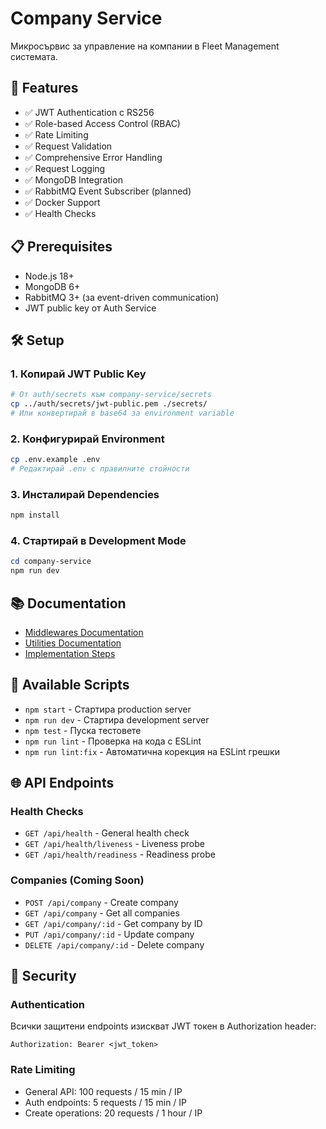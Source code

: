 # Company Service

Микросървис за управление на компании в Fleet Management системата.

## 🚀 Features

- ✅ JWT Authentication с RS256
- ✅ Role-based Access Control (RBAC)
- ✅ Rate Limiting
- ✅ Request Validation
- ✅ Comprehensive Error Handling
- ✅ Request Logging
- ✅ MongoDB Integration
- ✅ RabbitMQ Event Subscriber (planned)
- ✅ Docker Support
- ✅ Health Checks

## 📋 Prerequisites

- Node.js 18+
- MongoDB 6+
- RabbitMQ 3+ (за event-driven communication)
- JWT public key от Auth Service

## 🛠️ Setup

### 1. Копирай JWT Public Key

```bash
# От auth/secrets към company-service/secrets
cp ../auth/secrets/jwt-public.pem ./secrets/
# Или конвертирай в base64 за environment variable
```

### 2. Конфигурирай Environment

```bash
cp .env.example .env
# Редактирай .env с правилните стойности
```

### 3. Инсталирай Dependencies

```bash
npm install
```

### 4. Стартирай в Development Mode

```powershell
cd company-service
npm run dev
```

## 📚 Documentation

- [Middlewares Documentation](docs/MIDDLEWARES.md)
- [Utilities Documentation](docs/UTILITIES.md)
- [Implementation Steps](IMPLEMENTATION_STEPS.md)

## 🔧 Available Scripts

- `npm start` - Стартира production server
- `npm run dev` - Стартира development server
- `npm test` - Пуска тестовете
- `npm run lint` - Проверка на кода с ESLint
- `npm run lint:fix` - Автоматична корекция на ESLint грешки

## 🌐 API Endpoints

### Health Checks
- `GET /api/health` - General health check
- `GET /api/health/liveness` - Liveness probe
- `GET /api/health/readiness` - Readiness probe

### Companies (Coming Soon)
- `POST /api/company` - Create company
- `GET /api/company` - Get all companies
- `GET /api/company/:id` - Get company by ID
- `PUT /api/company/:id` - Update company
- `DELETE /api/company/:id` - Delete company

## 🔐 Security

### Authentication
Всички защитени endpoints изискват JWT токен в Authorization header:
```
Authorization: Bearer <jwt_token>
```

### Rate Limiting
- General API: 100 requests / 15 min / IP
- Auth endpoints: 5 requests / 15 min / IP
- Create operations: 20 requests / 1 hour / IP
